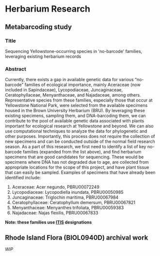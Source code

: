 # Herbarium Research

## Metabarcoding study
### Title
Sequencing Yellowstone-occurring species in 'no-barcode' families, leveraging existing herbarium records 

### Abstract
Currently, there exists a gap in available genetic data for various “no-barcode” families of ecological importance, mainly Aceraceae (now included in Sapindaceae), Lycopodiaceae, Juncaginaceae, Ceratophyllaceae, Menyanthaceae, and Najadaceae, among others. Representative species from these families, especially those that occur at Yellowstone National Park, were selected from the available specimens housed in the Brown University Herbarium (BRU). By leveraging these existing specimens, sampling them, and DNA-barcoding them, we can contribute to the pool of available genetic data associated with plants important for ecological research at Yellowstone and beyond. We can also use computational techniques to analyze the data for phylogenetic and other purposes. Importantly, this process does not require the collection of new specimens and can be conducted outside of the normal field research season. As a part of this research, we first need to identify a list of key no-barcode families (expanded from the list above), and find herbarium specimens that are good candidates for sequencing. These would be specimens where DNA has not degraded due to age, are collected from appropriate locations for the scope of this project, and have plant tissue that can easily be sampled. Examples of specimens that have already been identified include:

1. Aceraceae: Acer negundo, PBRU00072249
2. Lycopodiaceae: Lycopodiella inundata, PBRU00050985
3. Juncaginaceae: Triglochin maritima, PBRU00067984
4. Ceratophyllaceae: Ceratophyllum demersum, PBRU00067821
5. Menyanthaceae: Menyanthes trifoliata, PBRU00059383
6. Najadaceae: Najas flexilis, PBRU00067833

**Note: these families use [ITIS](https://itis.gov/) designations**

## Rhode Island Flora (BIOL0940D) archival work
*WIP*
